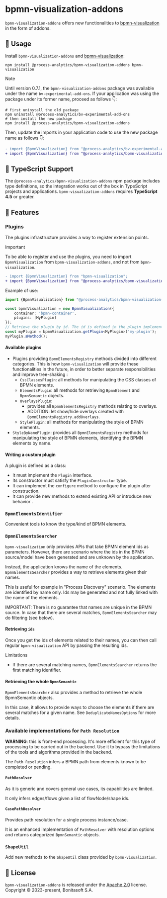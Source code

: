 # bpmn-visualization-addons

`bpmn-visualization-addons` offers new functionalities to [bpmn-visualization](https://github.com/process-analytics/bpmn-visualization-js) in the form of addons.


## 📌 Usage

Install `bpmn-visualization-addons` and [bpmn-visualization](https://github.com/process-analytics/bpmn-visualization-js/):
```shell
npm install @process-analytics/bpmn-visualization-addons bpmn-visualization
```

> [!NOTE]  
> Until version 0.7.1, the `bpmn-visualization-addons` package was available under the name `bv-experimental-add-ons`.
If your application was using the package under its former name, proceed as follows 👇:
```shell
# first uninstall the old package
npm uninstall @process-analytics/bv-experimental-add-ons
# then install the new package
npm install @process-analytics/bpmn-visualization-addons
```
Then, update the imports in your application code to use the new package name as follows 👇:
```diff
- import {BpmnVisualization} from "@process-analytics/bv-experimental-add-ons";
+ import {BpmnVisualization} from "@process-analytics/bpmn-visualization-addons";
```

## 📜 TypeScript Support

The `@process-analytics/bpmn-visualization-addons` npm package includes type definitions, so the integration works out of the box in TypeScript projects and applications.
`bpmn-visualization-addons` requires **TypeScript 4.5** or greater.


## 🎨 Features

### Plugins

The plugins infrastructure provides a way to register extension points.

> [!IMPORTANT]  
> To be able to register and use the plugins, you need to import `BpmnVisualization` from `bpmn-visualization-addons`, and not from `bpmn-visualization`.
```diff
- import {BpmnVisualization} from "bpmn-visualization";
+ import {BpmnVisualization} from "@process-analytics/bpmn-visualization-addons";
```

Example of use:

```ts
import {BpmnVisualization} from "@process-analytics/bpmn-visualization-addons";

const bpmnVisualization = new BpmnVisualization({
    container: 'bpmn-container',
    plugins: [MyPlugin]
});
// Retrieve the plugin by id. The id is defined in the plugin implementation
const myPlugin = bpmnVisualization.getPlugin<MyPlugin>('my-plugin');
myPlugin.aMethod();
```

#### Available plugins

- Plugins providing `BpmnElementsRegistry` methods divided into different categories. This is how `bpmn-visualization` will provide these functionalities
in the future, in order to better separate responsibilities and improve tree-shaking :
  - `CssClassesPlugin`: all methods for manipulating the CSS classes of BPMN elements.
  - `ElementsPlugin`: all methods for retrieving `BpmnElement` and `BpmnSemantic` objects.
  - `OverlaysPlugin`:
    - provides all `BpmnElementsRegistry` methods relating to overlays.
    - ADDITION: let show/hide overlays created with `BpmnElementsRegistry.addOverlays`.
  - `StylePlugin`: all methods for manipulating the style of BPMN elements.
- `StyleByNamePlugin`: provides all `BpmnElementsRegistry` methods for manipulating the style of BPMN elements, identifying the BPMN elements by name.


#### Writing a custom plugin

A plugin is defined as a class:
- It must implement the `Plugin` interface.
- Its constructor must satisfy the `PluginConstructor` type.
- It can implement the `configure` method to configure the plugin after construction.
- It can provide new methods to extend existing API or introduce new behavior .


### `BpmnElementsIdentifier`

Convenient tools to know the type/kind of BPMN elements.


### `BpmnElementsSearcher`

`bpmn-visualization` only provides APIs that take BPMN element ids as parameters.
However, there are scenario where the ids in the BPMN source/model have been generated and are unknown by the application.

Instead, the application knows the name of the elements. `BpmnElementsSearcher` provides a way to retrieve elements given their names.

This is useful for example in "Process Discovery" scenario. The elements are identified by name only. Ids may be generated
and not fully linked with the name of the elements.

IMPORTANT: There is no guarantee that names are unique in the BPMN source. In case that there are several matches, `BpmnElementsSearcher` may do filtering (see below).

#### Retrieving `ids`

Once you get the ids of elements related to their names, you can then call regular `bpmn-visualization` API by passing the resulting ids.

Limitations
- If there are several matching names, `BpmnElementsSearcher` returns the first matching identifier.

#### Retrieving the whole `BpmnSemantic`

`BpmnElementsSearcher` also provides a method to retrieve the whole BpmnSemantic objects.

In this case, it allows to provide ways to choose the elements if there are several matches for a given name. See `DeduplicateNamesOptions` for more details.


### Available implementations for `Path Resolution`

**WARNING**: this is front-end processing. It's more efficient for this type of processing to be carried out in the backend.
Use it to bypass the limitations of the tools and algorithms provided in the backend.

The `Path Resolution` infers a BPMN path from elements known to be completed or pending.

#### `PathResolver`

As it is generic and covers general use cases, its capabilities are limited.

It only infers edges/flows given a list of flowNode/shape ids.

#### `CasePathResolver`

Provides path resolution for a single process instance/case.

It is an enhanced implementation of `PathResolver` with resolution options and returns categorized `BpmnSemantic` objects.


### `ShapeUtil`

Add new methods to the `ShapeUtil` class provided by `bpmn-visualization`. 


## 📃 License

`bpmn-visualization-addons` is released under the [Apache 2.0](LICENSE) license.  
Copyright &copy; 2023-present, Bonitasoft S.A.
